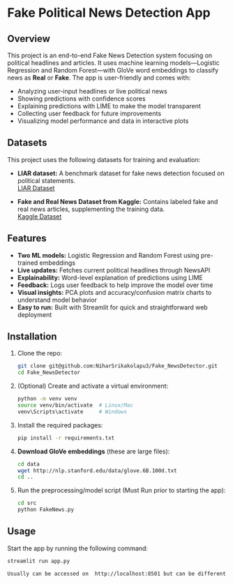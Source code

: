 # Fake Political News Detection App

## Overview
This project is  an end-to-end Fake News Detection system focusing on political headlines and articles. It uses machine learning models—Logistic Regression and Random Forest—with GloVe word embeddings to classify news as **Real** or **Fake**. The app is user-friendly and comes with:

- Analyzing user-input headlines or live political news
- Showing predictions with confidence scores
- Explaining predictions with LIME to make the model transparent
- Collecting user feedback for future improvements
- Visualizing model performance and data in interactive plots

## Datasets
This project uses the following datasets for training and evaluation:

- **LIAR dataset:** A benchmark dataset for fake news detection focused on political statements.  
  [LIAR Dataset](https://www.cs.ucsb.edu/~william/data/liar_dataset.zip)

- **Fake and Real News Dataset from Kaggle:** Contains labeled fake and real news articles, supplementing the training data.  
  [Kaggle Dataset](https://www.kaggle.com/datasets/clmentbisaillon/fake-and-real-news-dataset)


## Features
- **Two ML models:** Logistic Regression and Random Forest using pre-trained embeddings  
- **Live updates:** Fetches current political headlines through NewsAPI  
- **Explainability:** Word-level explanation of predictions using LIME  
- **Feedback:** Logs user feedback to help improve the model over time  
- **Visual insights:** PCA plots and accuracy/confusion matrix charts to understand model behavior  
- **Easy to run:** Built with Streamlit for quick and straightforward web deployment  

## Installation

1. Clone the repo:
    ```bash
    git clone git@github.com:NiharSrikakolapu3/Fake_NewsDetector.git
    cd Fake_NewsDetector
    ```

2. (Optional) Create and activate a virtual environment:
    ```bash
    python -m venv venv
    source venv/bin/activate  # Linux/Mac
    venv\Scripts\activate     # Windows
    ```

3. Install the required packages:
    ```bash
    pip install -r requirements.txt
    ```

4. **Download GloVe embeddings** (these are large files):  
    ```bash
    cd data
    wget http://nlp.stanford.edu/data/glove.6B.100d.txt
    cd ..
    ```

5. Run the preprocessing/model script (Must Run prior to starting the app):
    ```bash
    cd src
    python FakeNews.py
    ```

## Usage

Start the app by running the following command:
```bash
streamlit run app.py

Usually can be accessed on  http://localhost:8501 but can be different so check your terminal

